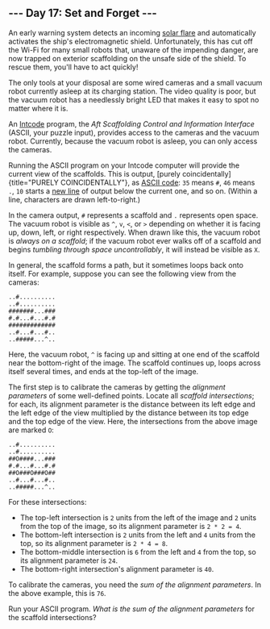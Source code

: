 ## \-\-- Day 17: Set and Forget \-\--

An early warning system detects an incoming [solar
flare](https://en.wikipedia.org/wiki/Solar_flare) and automatically
activates the ship\'s electromagnetic shield. Unfortunately, this has
cut off the Wi-Fi for many small robots that, unaware of the impending
danger, are now trapped on exterior scaffolding on the unsafe side of
the shield. To rescue them, you\'ll have to act quickly!

The only tools at your disposal are some wired cameras and a small
vacuum robot currently asleep at its charging station. The video quality
is poor, but the vacuum robot has a needlessly bright LED that makes it
easy to spot no matter where it is.

An [Intcode](9) program, the *Aft Scaffolding Control and Information
Interface* (ASCII, your puzzle input), provides access to the cameras
and the vacuum robot. Currently, because the vacuum robot is asleep, you
can only access the cameras.

Running the ASCII program on your Intcode computer will provide the
current view of the scaffolds. This is output, [purely
coincidentally]{title="PURELY COINCIDENTALLY"}, as [ASCII
code](https://simple.wikipedia.org/wiki/ASCII): `35` means `#`, `46`
means `.`, `10` starts a [new
line](https://en.wikipedia.org/wiki/Newline#In_programming_languages) of
output below the current one, and so on. (Within a line, characters are
drawn left-to-right.)

In the camera output, `#` represents a scaffold and `.` represents open
space. The vacuum robot is visible as `^`, `v`, `<`, or `>` depending on
whether it is facing up, down, left, or right respectively. When drawn
like this, the vacuum robot is *always on a scaffold*; if the vacuum
robot ever walks off of a scaffold and begins *tumbling through space
uncontrollably*, it will instead be visible as `X`.

In general, the scaffold forms a path, but it sometimes loops back onto
itself. For example, suppose you can see the following view from the
cameras:

    ..#..........
    ..#..........
    #######...###
    #.#...#...#.#
    #############
    ..#...#...#..
    ..#####...^..

Here, the vacuum robot, `^` is facing up and sitting at one end of the
scaffold near the bottom-right of the image. The scaffold continues up,
loops across itself several times, and ends at the top-left of the
image.

The first step is to calibrate the cameras by getting the *alignment
parameters* of some well-defined points. Locate all *scaffold
intersections*; for each, its alignment parameter is the distance
between its left edge and the left edge of the view multiplied by the
distance between its top edge and the top edge of the view. Here, the
intersections from the above image are marked `O`:

    ..#..........
    ..#..........
    ##O####...###
    #.#...#...#.#
    ##O###O###O##
    ..#...#...#..
    ..#####...^..

For these intersections:

-   The top-left intersection is `2` units from the left of the image
    and `2` units from the top of the image, so its alignment parameter
    is `2 * 2 = 4`.
-   The bottom-left intersection is `2` units from the left and `4`
    units from the top, so its alignment parameter is `2 * 4 = 8`.
-   The bottom-middle intersection is `6` from the left and `4` from the
    top, so its alignment parameter is `24`.
-   The bottom-right intersection\'s alignment parameter is `40`.

To calibrate the cameras, you need the *sum of the alignment
parameters*. In the above example, this is `76`.

Run your ASCII program. *What is the sum of the alignment parameters*
for the scaffold intersections?
